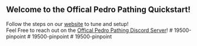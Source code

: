 ## Welcome to the Offical Pedro Pathing Quickstart!  

Follow the steps on our [website](https://pedropathing.com/) to tune and setup!  
Feel Free to reach out on the [Offical Pedro Pathing Discord Server](https://discord.gg/2GfC4qBP5s)!
#   1 9 5 0 0 - p i n p o i n t  
 #   1 9 5 0 0 - p i n p o i n t  
 #   1 9 5 0 0 - p i n p o i n t  
 